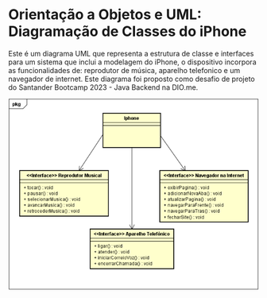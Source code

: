 # **Orientação a Objetos e UML: Diagramação de Classes do iPhone**

Este é um diagrama UML que representa a estrutura de classe e interfaces para um sistema que inclui a modelagem do iPhone, o dispositivo incorpora as funcionalidades de: reprodutor de música, aparelho telefonico e um navegador de internet. Este diagrama foi proposto como desafio de projeto do Santander Bootcamp 2023 - Java Backend na DIO.me.


![Alt text](DiagramaUML-Iphone.PNG)

